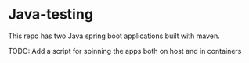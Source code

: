# Java-testing

This repo has two Java spring boot applications built with maven.

TODO: Add a script for spinning the apps both on host and in containers
